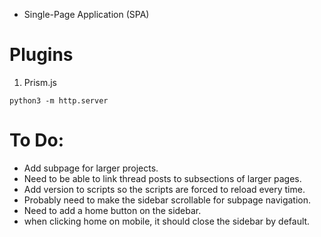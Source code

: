 - Single-Page Application (SPA)

# Plugins
1. Prism.js

```
python3 -m http.server
```

# To Do:
- Add subpage for larger projects.
- Need to be able to link thread posts to subsections of larger pages.
- Add version to scripts so the scripts are forced to reload every time.
- Probably need to make the sidebar scrollable for subpage navigation.
- Need to add a home button on the sidebar.
- when clicking home on mobile, it should close the sidebar by default.

<!-- 
# Notes
```html
<h1>Prism.js Tutorial</h1>

<h2>Basic Usage</h2>
<pre><code class="language-python">
    import datetime

    def greet(name):
        current_time = datetime.datetime.now().strftime("%Y-%m-%d %H:%M:%S")
        print(f"Hello, {name}! The current date and time is {current_time}.")

    # Example usage
    name = input("Enter your name: ")
    greet(name)
</code></pre>

<h2>Line Numbers</h2>
<script type="text/plain" class="language-c line-numbers">
    // from tonc_types.h
    typedef u16         SCR_ENTRY, SE;
    typedef SCR_ENTRY   SCREENBLOCK[1024];

    // from tonc_memmap.h
    #define MEM_VRAM    0x06000000
    #define se_mem      ((SCREENBLOCK*)MEM_VRAM)
</script>

<h2>Line Numbers with Offset</h2>
<script type="text/plain" data-line-offset="20" data-line="26-28" class="language-c">
    // from tonc_types.h
    typedef u16           COLOR;
    typedef COLOR         PALBANK[16];

    // from tonc_memmap.h
    #define MEM_PAL       0x05000000
    #define PAL_BG_SIZE   0x00200	
    #define MEM_PAL_OBJ   (MEM_PAL + PAL_BG_SIZE)	

    #define pal_bg_bank   ((PALBANK*)MEM_PAL)
    #define pal_obj_bank  ((PALBANK*)MEM_PAL_OBJ)
</script>

<h2>Linkable Line Numbers</h2>
<pre id="linkable" class="line-numbers linkable-line-numbers"><code class="language-c">
    void main()
    {

    }
</code></pre>
``` -->